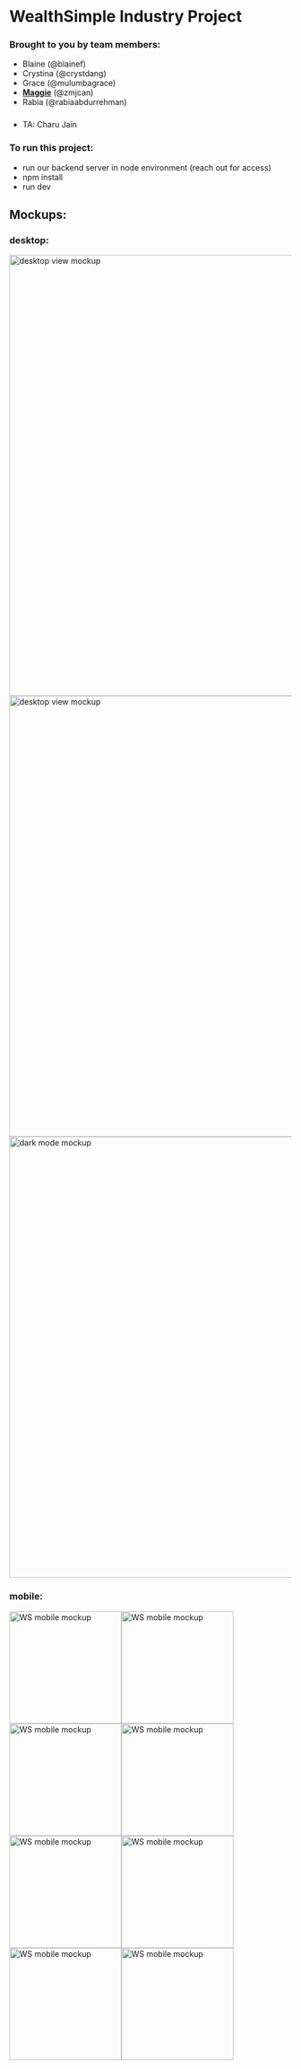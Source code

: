 # WealthSimple Industry Project

### Brought to you by team members:

- Blaine (@blainef)
- Crystina (@crystdang)
- Grace (@mulumbagrace)
- [**Maggie**](https://www.linkedin.com/in/mzhangarch/)  (@zmjcan)
- Rabia (@rabiaabdurrehman)

###

- TA: Charu Jain

### To run this project:
- run our backend server in node environment (reach out for access)
- npm install
- run dev

## Mockups:

### desktop:

 <img src="./src/assets/mockups/Desktop-1.png" alt="desktop view mockup" width="786"/>

<img src="./src/assets/mockups/Desktop-2.png" alt="desktop view mockup" width="786"/>

<img src="./src/assets/mockups/Darkmode-1.png" alt="dark mode mockup" width="786"/>

### mobile:

<div class="flex-container" element: style="display: flex; flex-direction: row; flex-wrap:wrap; gap:20;">


<img src="./src/assets/mockups/WS-1.png" alt="WS mobile mockup" width="200"/>
<img src="./src/assets/mockups/WS-2.png" alt="WS mobile mockup" width="200"/>
<img src="./src/assets/mockups/WS-3.png" alt="WS mobile mockup" width="200"/>
<img src="./src/assets/mockups/WS-4.png" alt="WS mobile mockup" width="200"/>
<img src="./src/assets/mockups/WS-5.png" alt="WS mobile mockup" width="200"/>
<img src="./src/assets/mockups/WS-6.png" alt="WS mobile mockup" width="200"/>
<img src="./src/assets/mockups/WS-7.png" alt="WS mobile mockup" width="200"/>
<img src="./src/assets/mockups/WS-8.png" alt="WS mobile mockup" width="200"/>

</div>
